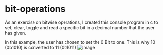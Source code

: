 # bit-operations
As an exercise on bitwise operations, I created this console program in c to set, clear, toggle and read a specific bit in a decimal number that the user has given.

In this example, the user has chosen to set the 0 Bit to one. This is why 10 (0b1010) is converted to 11 (0b1011)
![image](https://user-images.githubusercontent.com/97165172/148213856-aaf64ced-f187-491e-bb0d-a1b871eff8a3.png)

